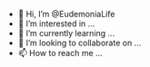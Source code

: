 - 👋 Hi, I’m @EudemoniaLife
- 👀 I’m interested in ...
- 🌱 I’m currently learning ...
- 💞️ I’m looking to collaborate on ...
- 📫 How to reach me ...

<!---
EudemoniaLife/EudemoniaLife is a ✨ special ✨ repository because its `README.md` (this file) appears on your GitHub profile.
You can click the Preview link to take a look at your changes.
--->
